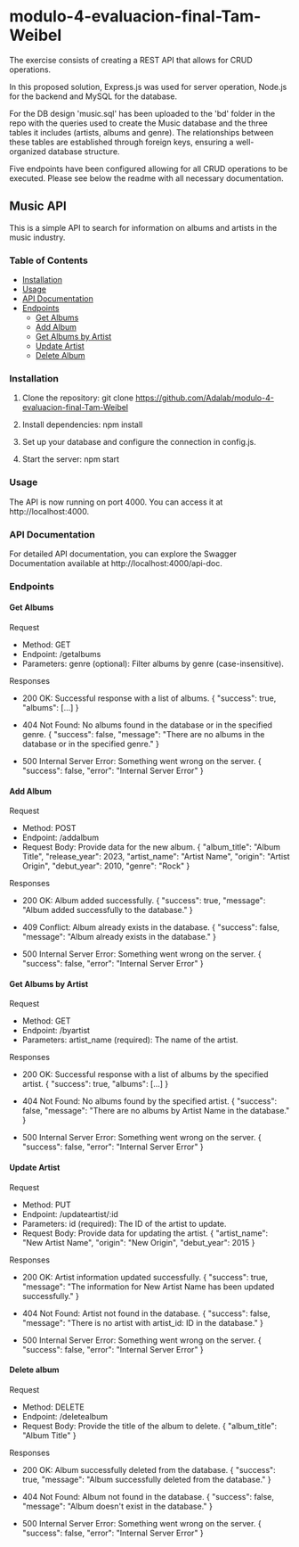 # modulo-4-evaluacion-final-Tam-Weibel

The exercise consists of creating a REST API that allows for CRUD operations. 

In this proposed solution, Express.js was used for server operation, Node.js for the backend and MySQL for the database.

For the DB design 'music.sql' has been uploaded to the 'bd' folder in the repo with the queries used to create the Music database and the three tables it includes (artists, albums and genre). The relationships between these tables are established through foreign keys, ensuring a well-organized database structure.

Five endpoints have been configured allowing for all CRUD operations to be executed. Please see below the readme with all necessary documentation.

## Music API

This is a simple API to search for information on albums and artists in the music industry.

### Table of Contents

- [Installation](#installation)
- [Usage](#usage)
- [API Documentation](#api-documentation)
- [Endpoints](#endpoints)
  - [Get Albums](#get-albums)
  - [Add Album](#add-album)
  - [Get Albums by Artist](#get-albums-by-artist)
  - [Update Artist](#update-artist)
  - [Delete Album](#delete-album)

### Installation

1. Clone the repository:
   git clone https://github.com/Adalab/modulo-4-evaluacion-final-Tam-Weibel

2. Install dependencies:
    npm install

3. Set up your database and configure the connection in config.js.

4. Start the server:
    npm start

### Usage
The API is now running on port 4000. 
You can access it at http://localhost:4000.

### API Documentation
For detailed API documentation, you can explore the Swagger Documentation available at http://localhost:4000/api-doc.

### Endpoints

#### Get Albums
Request
- Method: GET
- Endpoint: /getalbums
- Parameters:
genre (optional): Filter albums by genre (case-insensitive).

Responses
- 200 OK:
Successful response with a list of albums.
    {
      "success": true,
      "albums": [...]
    }

- 404 Not Found:
No albums found in the database or in the specified genre.
    {
      "success": false,
      "message": "There are no albums in the database or in the specified genre."
    }

- 500 Internal Server Error:
Something went wrong on the server.
    {
      "success": false,
      "error": "Internal Server Error"
    }

#### Add Album
Request
- Method: POST
- Endpoint: /addalbum
- Request Body:
    Provide data for the new album.
    {
      "album_title": "Album Title",
      "release_year": 2023,
      "artist_name": "Artist Name",
      "origin": "Artist Origin",
      "debut_year": 2010,
      "genre": "Rock"
    }

Responses
- 200 OK:
Album added successfully.
    {
      "success": true,
      "message": "Album added successfully to the database."
    }

- 409 Conflict:
Album already exists in the database.
    {
      "success": false,
      "message": "Album already exists in the database."
    }

- 500 Internal Server Error:
Something went wrong on the server.
    {
      "success": false,
      "error": "Internal Server Error"
    }

#### Get Albums by Artist
Request
- Method: GET
- Endpoint: /byartist
- Parameters:
    artist_name (required): The name of the artist.

Responses
- 200 OK:
Successful response with a list of albums by the specified artist.
    {
      "success": true,
      "albums": [...]
    }

- 404 Not Found:
No albums found by the specified artist.
    {
      "success": false,
      "message": "There are no albums by Artist Name in the database."
    }

- 500 Internal Server Error:
Something went wrong on the server.
    {
      "success": false,
      "error": "Internal Server Error"
    }

#### Update Artist
Request
- Method: PUT
- Endpoint: /updateartist/:id
- Parameters:
    id (required): The ID of the artist to update.
- Request Body:
    Provide data for updating the artist.
    {
      "artist_name": "New Artist Name",
      "origin": "New Origin",
      "debut_year": 2015
    }

Responses
- 200 OK:
Artist information updated successfully.
    {
      "success": true,
      "message": "The information for New Artist Name has been updated successfully."
    }

- 404 Not Found:
Artist not found in the database.
    {
      "success": false,
      "message": "There is no artist with artist_id: ID in the database."
    }

- 500 Internal Server Error:
Something went wrong on the server.
    {
      "success": false,
      "error": "Internal Server Error"
    }

#### Delete album
Request
- Method: DELETE
- Endpoint: /deletealbum
- Request Body:
    Provide the title of the album to delete.
    {
      "album_title": "Album Title"
    }

Responses
- 200 OK:
Album successfully deleted from the database.
    {
      "success": true,
      "message": "Album successfully deleted from the database."
    }

- 404 Not Found:
Album not found in the database.
    {
      "success": false,
      "message": "Album doesn't exist in the database."
    }

- 500 Internal Server Error:
Something went wrong on the server.
    {
      "success": false,
      "error": "Internal Server Error"
    }


